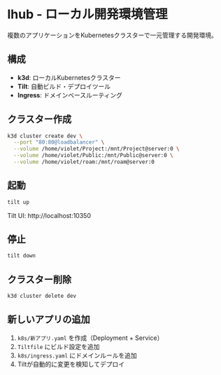 # lhub - ローカル開発環境管理

複数のアプリケーションをKubernetesクラスターで一元管理する開発環境。

## 構成

- **k3d**: ローカルKubernetesクラスター
- **Tilt**: 自動ビルド・デプロイツール
- **Ingress**: ドメインベースルーティング

## クラスター作成

```bash
k3d cluster create dev \
  --port "80:80@loadbalancer" \
  --volume /home/violet/Project:/mnt/Project@server:0 \
  --volume /home/violet/Public:/mnt/Public@server:0 \
  --volume /home/violet/roam:/mnt/roam@server:0
```

## 起動

```bash
tilt up
```

Tilt UI: http://localhost:10350

## 停止

```bash
tilt down
```

## クラスター削除

```bash
k3d cluster delete dev
```

## 新しいアプリの追加

1. `k8s/新アプリ.yaml` を作成（Deployment + Service）
2. `Tiltfile` にビルド設定を追加
3. `k8s/ingress.yaml` にドメインルールを追加
4. Tiltが自動的に変更を検知してデプロイ
